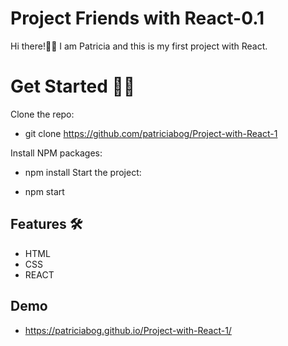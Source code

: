 # Project Friends with React-0.1

Hi there!👋🏻 I am Patricia and this is my first project with React.

# Get Started 💪🏼
 Clone the repo:

* git clone https://github.com/patriciabog/Project-with-React-1

Install NPM packages:

* npm install
Start the project:

* npm start
## Features 🛠

- HTML
- CSS
- REACT


## Demo

* https://patriciabog.github.io/Project-with-React-1/ 
